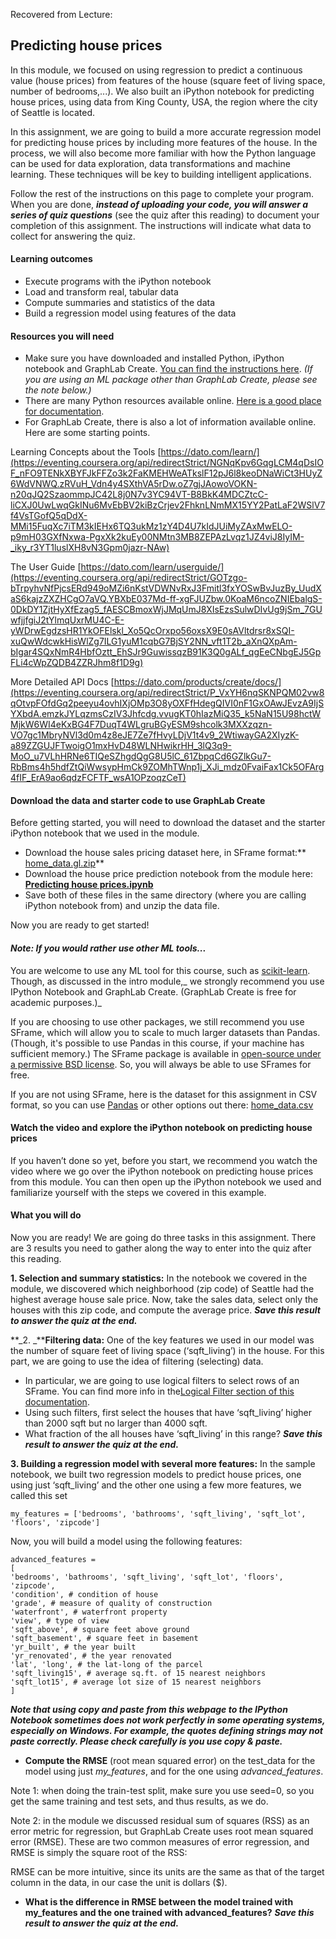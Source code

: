 Recovered from Lecture:

## Predicting house prices

In this module, we focused on using regression to predict a continuous value (house prices) from features of the house (square feet of living space, number of bedrooms,...). We also built an iPython notebook for predicting house prices, using data from King County, USA, the region where the city of Seattle is located.

In this assignment, we are going to build a more accurate regression model for predicting house prices by including more features of the house. In the process, we will also become more familiar with how the Python language can be used for data exploration, data transformations and machine learning. These techniques will be key to building intelligent applications.

Follow the rest of the instructions on this page to complete your program. When you are done, **_instead of uploading your code, you will answer a series of quiz questions_** (see the quiz after this reading) to document your completion of this assignment. The instructions will indicate what data to collect for answering the quiz.

#### **Learning outcomes**

- Execute programs with the iPython notebook
- Load and transform real, tabular data
- Compute summaries and statistics of the data
- Build a regression model using features of the data

#### **Resources you will need**

- Make sure you have downloaded and installed Python, iPython notebook and GraphLab Create. [You can find the instructions here](https://eventing.coursera.org/api/redirectStrict/3DVlLmaXvUKhzIORLv3sT0CsJeyqiWEMRhxuoepq6rDWWjfJy423P_UHp6Mx7vT-toa6SDUSXyhTllNLGapO1A.nKQg32wdrDDA3uYfxp3_WQ.h6s8eEsdn4fmLizq1qcyJ7OA-8h8FIS-YuKbdpub40u8OKW78cVtiN3aM56iUqCr2V0gqbR3czn7CPabm1vM0zRw_OTWDES6M8b1BtaZgHAr2dbC8Gv2qSuJj6Dc32eCCIlZOfD70aLrhAWDQ2e6asIfLdLk1NeRkNYPpnq_rrl6WJJ3E3gglfVJpGlVFWlY9gQXO4sjMg1rr2AdN4fSUt6iQOfhPDYC5Sa7CatSsp6Kz2VKR1Krz8R9V7CK4HlJBrgkrLMkSTJ3nj3DkG5HKT-R2xn4vtWjrkTH9pBiOf8). _(If you are using an ML package other than GraphLab Create, please see the note below.)_
- There are many Python resources available online. [Here is a good place for documentation](https://eventing.coursera.org/api/redirectStrict/9Xs9GSJYRYu0vkT_BX83B6bThYJHRa4YLjmh_DhoADdf8OPWW7mMzb_UsnWQAcboWUtsgetaz-4UXMc63MlGqg.hmWY64tp9xB4e8Z9hdNlOA.Pj5SC8PCZ_XnMtvGFhNl-DkDwqa9lvY0ge07zvtHWAUCzVutqcQhvkT1GWaOaIYLAJwBRmx9rGm6WvRkR6ExtjnV4RY6EI-GSpnmdUZ1q3tVMOOizS1GWzNcqL7_GO6ucuFhbNblVtXZrPOTRl-j7OP-uiSi3Jmtailnafu5T9aqel2BcoImLEQYdEe4eCmJhC0F73L7JhOU5Y2ENNvyV-bWqgvSZe_8I-6YZimw4ykRv6eI_5niIn6Rxa7YZgIhNUbfx_7hMsYGJ250J6akl5gLdh_hSlEVwhBS8objhDtxThGj66N2S_381ogQsntG).
- For GraphLab Create, there is also a lot of information available online. Here are some starting points.

 Learning Concepts about the Tools [https://dato.com/learn/](https://eventing.coursera.org/api/redirectStrict/NGNqKpv6GqgLCM4qDsIOF_nFO9TENkXBYFJkFFZo3k2FaKMEHWeATkslF12pJ6l8keoDNaWiCt3HUyZ6WdVNWQ.zRVuH_Vdn4y4SXthVA5rDw.oZ7gjJAowoVOKN-n20qJQ2SzaommpJC42L8j0N7v3YC94VT-B8BkK4MDCZtcC-liCXJ0UwLwqGkINu6MvEbBV2kiBzCrjev2FhknLNmMX15YY2PatLaF2WSlV7f4VsTGofQ5qDdX-MMi15FuqXc7iTM3kIEHx6TQ3ukMz1zY4D4U7kIdJUiMyZAxMwELO-p9mH03GXfNxwa-PgxXk2kuEy00NMtn3MB8ZEPAzLvqz1JZ4viJ8IyIM-_iky_r3YT1luslXH8vN3Gpm0jazr-NAw)

 The User Guide [https://dato.com/learn/userguide/](https://eventing.coursera.org/api/redirectStrict/GOTzgo-bTrpyhvNfPjcsERd949oMZi6nKstVDWNvRxJ3Fmitl3fxYOSwBvJuzBy_UudXaS6kajzZXZHCgO7aVQ.YBXbE037Md-ff-xgFJUZbw.0KoaM6ncoZNIEbalgS-0DkDY1ZjtHyXfEzag5_fAESCBmoxWjJMqUmJ8XIsEzsSulwDIvUg9jSm_7GUwfjjfgiJ2tYlmqUxrMU4C-E-yWDrwEgdzsHR1YkOFElskl_Xo5QcOrxpo56oxsX9E0sAVltdrsr8xSQI-xuQwWdcwkHisWlZg7ILG1yuM1cqbG7BjSY2NN_vft1T2b_aXnQXpAm-bIgar4SQxNmR4HbfOztt_EhSJr9GuwissqzB91K3Q0gALf_qgEeCNbgEJ5GpFLi4cWpZQDB4ZZRJhm8f1D9g)

 More Detailed API Docs [https://dato.com/products/create/docs/](https://eventing.coursera.org/api/redirectStrict/P_VxYH6nqSKNPQM02vw8qOtvpFOfdGq2peeyu4ovhIXjOMp3O8yOXFfHdegQIVI0nF1GxOAwJEvzA9IjSYXbdA.emzkJYLqzmsCzIV3Jhfcdg.vvugKT0hIazMiQ35_k5NaN15U98hctWMjkW6WI4eKxBG4F7DuqT4WLgruBGyESM9shcolk3MXXzqzn-VO7gc1MbryNVl3d0m4z8eJE7Ze7fHvyLDjV1t4v9_2WtiwayGA2XIyzK-a89ZZGUJFTwoigO1mxHvD48WLNHwikrHH_3lQ3q9-MoO_u7VLhHRNe6TIQeSZhgdQgG8U5lC_61ZbpqCd6GZlkGu7-RbBms4h5hdfZtQiWwsypHmCk9ZOMhTWnp1j_XJi_mdz0FvaiFax1Ck5OFArg4fIF_ErA9ao6qdzFCFTF_wsA1OPzoqzCeT)

#### Download the data and starter code to use GraphLab Create

Before getting started, you will need to download the dataset and the starter iPython notebook that we used in the module.

- Download the house sales pricing dataset here, in SFrame format:** [home_data.gl.zip](https://eventing.coursera.org/api/redirectStrict/i-oNoBk3eJVxXqc5umlg3sj8ILeMtSgGynwj6BAAHdd2Y1u75D8Uo3awcTPp7EZSads1EbAkLqmXQ_q_YTnj7Q.OrU3ydn96kcBiwBFuCOl5Q.hESEH6Z4ZNDfHIWfaz-l6y2wG6oUbjAF4wGJdOglOGvQ8Ih_cKi5_nvQecTmO-tlHwmR5Zg6xElHpYfMFern1ddF0G5jkFwnm8eB4bwZlDwHdoDo6fkGXfIYJ03ATsNnXofIHvD0KuGKwJPjHRmMH0yNK4CpmWudwUjsg-hQXzgMIzUf6EAZPRRnbNd_Tf767GAfSA1daGoBdbayb2loeGQ-xvlbPoZJdlVlyc_-wBSuNpxflq77IM7IxcbYT1yGIiw7cYv7DdtSXEhbjekt-f_ZwLhuf4C0O1TQ5E9AZC29Vnr8kW2etmkRDKdo01OVCwcsJjgE3V8e88-nWjzbvPBMmGU4pIAS7Dbe5chJuAn-Psg9MtCT1KQI-L_78NyKr8F4VAIyjadJZeI0bAWLcKxbJ6ZH8bJymyOk8yVBj5zlkcY4r-S0VWIR2lAwTQCY)**
- Download the house price prediction notebook from the module here: **[Predicting house prices.ipynb](https://eventing.coursera.org/api/redirectStrict/IQsM_nnzeqPfLNcdAUtLcO47gR9jdTn6tYyaRbu3BjWglDSEecC7zrrckkvKaaewn6VPiVUA0odxu6n5yHFJ8A.KyMq7ojQtH60r70qtcpjCQ.dPLAXXILbp-BXjOn9NQ93UFsev9mLM7XhgZaUfVvqnr6oBqk2yKJ3Je1LKkyZd5okio-PBmk74MLrVrT1Wfiwb9Amko0Oy-2JPt4T5YQm1e_5PFSmXG47eCQQ3Eqlt-pznDrT_J7Wzwd2lILYDIsn6_z7uA7Lw7ygl9gXd0eOyqQrJ387loeKRGberOXkhZrE7p6Qvb5up-wYpTpH6-pWvdFrCmSwXlUGvqCLfC0TlRxA6mQFX1aX8ANdHmRjIyO6FmgXMhEDvrFjn64IyFJ-uSjM3vClS8lROS0Vha4N_0nH-RECggXJvXQwk6uM3-s-aebfzl_g-Glgm0a33m3fbfFzfvYp9Omr6uM2tMa92XL2CR-SK-OVu8z263b_sDb5a8GHD2feQFtB-cuLwRDXdMY-BaSw0_LHxhRIg_eJhc3rISff96k7mOkAwXkKODTJ7ntW14WjBLVlP6sxkZzqAfuu7h1zX1M3d28mXiDDlg)**
- Save both of these files in the same directory (where you are calling iPython notebook from) and unzip the data file.

Now you are ready to get started!

#### _**Note: If you would rather use other ML tools...**_

You are welcome to use any ML tool for this course, such as [scikit-learn](https://eventing.coursera.org/api/redirectStrict/HCCSnH1nQHmAehu_Vy2rUTx4fJJbUI6f-YJGW-UDaa9rCAFnt4EyjXrKOgTvq_WRAiAVRblZ00wInXqOSCvwDQ.0zedBIbTLtmORKxp9A8C6A.sNBxk0KznNPvOgIpRocwCS6SHZqg8dllWsYH5UKRbSCtnrCNhgBcZZqx7CqCvvIwVsWToj7PlOH5-fSxJhMgPpYgDbNmAKr5KsxcE9D9QzFTPSBIJMwOj0VlVSDTxKUKdz9hg76-T_4lxX7jnd3_u-u1kV7Su6igkQKIVuBm0ie6ZlKhL17SgOmjluHMRTuubSaLUjtdDneTq0lObs-vKDFG8pv068nnnRXDikmAtMqpyfyZoK38GrsnhFFCpjhGDILgWko_VvByZw5W4-RGFIuec6xmitk8wqXdVwBFAWQ). Though, as discussed in the intro module,_ we strongly recommend you use IPython Notebook and GraphLab Create. (GraphLab Create is free for academic purposes.)_

If you are choosing to use other packages, we still recommend you use SFrame, which will allow you to scale to much larger datasets than Pandas. (Though, it's possible to use Pandas in this course, if your machine has sufficient memory.) The SFrame package is available in [open-source under a permissive BSD license](https://eventing.coursera.org/api/redirectStrict/L7Prp5nrLfZeKs5rnViO8buQtSfWGev90yspozY7zE4hBtQdIEsNN_y4fxhPL0Q2AwiKRElumbkdIHTFVWNpBQ.O_bxzTMGI0abI0hz35Dn7w.k8k4NHDUyyfUMJcuOyLUtJqi_ULDwHlXwAY0nPS6e-qoIbtaYbHDOlI7KbOTIINrqRrR4TcKqEdzkAYbSkczi4bMo7_G-Vm6HHPEmYmYzXD_LoR6melkpS-Urzw6-TJ8IFvu8h5F3RJoE8h3Fj-qTtcGRH-uv9g6HeYMP9ssERQ8gVTt-hMcj3OvSGLzu5wGe-Y2nYi5S1QxRW8A0mixyuooBvsxRRrVENyx5kvGQ7E53lc2NsHZjbUk62ASSJhlpQrLdmfi0UFVzhhqw1lF2zSuDI3FNLu-x5XtEZ52lYw). So, you will always be able to use SFrames for free.

If you are not using SFrame, here is the dataset for this assignment in CSV format, so you can use [Pandas](https://eventing.coursera.org/api/redirectStrict/Kr9Rk1Nj03JDKgOEffRlvDXpq5yyZDr1TssWlU-w4ktbSfkeMqiDGvlbmzi3W-lhnEY3kbapWXxGmhwq2shWcg.hTDY7AF5S1fZVSL3LcVnAA.JN2MJl_VZQVvUJBaGWkcRrJH0vlhOqcchtMMGXhUxiPXktA1fvBAJT7bxgiD_YbUUOM9p1n0lrOvj_sGkVF_CLDoDykn--f7i0FRZ3XLYcb3PQWF4fLXyPLN1EDqV82bbyt0d43l8Iz8nXFzmab645VbhNeK1GLREPV1URMS3AztNloSKfNkzSqsnZRbVol_Ai2A6yVtOFqliac3y05Mnr8b2humyUfbaMgu6oB9MqkzlV0zRNx8siBIgoyCTK-GU_pwp4wrd_gpU4mVXXJFnQ) or other options out there: [home_data.csv](https://eventing.coursera.org/api/redirectStrict/sqwV4UEWZCkrp5JX8PlQ7atNNScPimlmKNoo_LHkNHbs8kkeBNFQtvALBOzqH8dKqUSZW0VWDSRw2vud9gLouw.qcK4tqlDSYkCW1AifCv47A.TZg4q9bMgSUnnCuoH4G1cuXLRvmt_I7iCMDokeN-qHF-biBJQOhQSV6rSY85vaCo6edKbTEMuv1RsOALjDTsMMGrQ2FPiQQ0sl-xq_0ckK-cTsAnug2AHTo5wC7b38IULGQhfVdIUs0IMGb05agnI1t70Zr-dO7Uy7AUVJyKXG7YdoJRAr0DyE2R98FxKJEG9djWJ5hZinpOdd39ndujBSEeBGKRGHQ9qdXD-D7LpTpDzNd6kmFeglHV3DatsQO9482O7C32kWvOAiPklZfIzxYx2Qz_7fvFO8puWZeYZVNaUbd_PGGawtzTqDgP98CzXaFFKg7q83vywJBRwbkZ4paFHKTG91TybHofds5yCyAZ2kv6x3neYVnUoqJWnoEW)

#### Watch the video and explore the iPython notebook on predicting house prices

If you haven’t done so yet, before you start, we recommend you watch the video where we go over the iPython notebook on predicting house prices from this module. You can then open up the iPython notebook we used and familiarize yourself with the steps we covered in this example.

#### What you will do

Now you are ready! We are going do three tasks in this assignment. There are 3 results you need to gather along the way to enter into the quiz after this reading.

**1. Selection and summary statistics:** In the notebook we covered in the module, we discovered which neighborhood (zip code) of Seattle had the highest average house sale price. Now, take the sales data, select only the houses with this zip code, and compute the average price. **_Save this result to answer the quiz at the end._**

**_2. _****Filtering data:** One of the key features we used in our model was the number of square feet of living space (‘sqft_living’) in the house. For this part, we are going to use the idea of filtering (selecting) data.

- In particular, we are going to use logical filters to select rows of an SFrame. You can find more info in the[Logical Filter section of this documentation](https://eventing.coursera.org/api/redirectStrict/u_ATn753qAYAB9uVWyuLnPtJjht1SWpN2n_ZNHJNJ6Wzwl1WNn1m6delRFnwqJq0-V3Kay49qqaIKIkwFnprUw.5VKKUnXqwTxJjZUj9DeFvw.OPlgT9170CnKukrFzszEvCFgQag-u5R3uNplZ-GVPnZNFnfVqCblBXgHwnJTOTNI6gMARNGCFL2eDCBaojBzBGicjfUg-5Ck6hm38RyA5TiwSaofe-JPQtG0m7strIZExZrrKtWwS4PpY7U9M20Zbdwf2t4L_Jf5FKHoHKe2ABWvqsykgCatuap8RPF73KeGx3z7oztz7KNviWlx6NHrFJadHm2lBZvX0jafwrSHxX0fn5yXXES9vAytczmJvhcZJDBIp2COWwWBNcPjaAbFBDrADsM1R9mq_7G2HOsgst16ccRtb2frXi3Xq6fSt1z0Zy5_AHlDo1HUzdHVW88hneyYNPySGBL3QS6gW3dBMl91kr466Dm-M5eOCN3TFNs2aBLayzLDxkfEpRYYvML3Ww).
- Using such filters, first select the houses that have ‘sqft_living’ higher than 2000 sqft but no larger than 4000 sqft.
- What fraction of the all houses have ‘sqft_living’ in this range? **_Save this result to answer the quiz at the end._**

**3. Building a regression model with several more features:** In the sample notebook, we built two regression models to predict house prices, one using just ‘sqft_living’ and the other one using a few more features, we called this set

```
my_features = ['bedrooms', 'bathrooms', 'sqft_living', 'sqft_lot', 'floors', 'zipcode']
```

Now, you will build a model using the following features:

```
advanced_features = 
[
'bedrooms', 'bathrooms', 'sqft_living', 'sqft_lot', 'floors', 'zipcode',
'condition', # condition of house				
'grade', # measure of quality of construction				
'waterfront', # waterfront property				
'view', # type of view				
'sqft_above', # square feet above ground				
'sqft_basement', # square feet in basement				
'yr_built', # the year built				
'yr_renovated', # the year renovated				
'lat', 'long', # the lat-long of the parcel				
'sqft_living15', # average sq.ft. of 15 nearest neighbors 				
'sqft_lot15', # average lot size of 15 nearest neighbors 
]
```

**_Note that using copy and paste from this webpage to the IPython Notebook sometimes does not work perfectly in some operating systems, especially on Windows. For example, the quotes defining strings may not paste correctly. Please check carefully is you use copy & paste._**

- **Compute the RMSE** (root mean squared error) on the test_data for the model using just _my_features_, and for the one using _advanced_features_.

Note 1: when doing the train-test split, make sure you use seed=0, so you get the same training and test sets, and thus results, as we do.

Note 2: in the module we discussed residual sum of squares (RSS) as an error metric for regression, but GraphLab Create uses root mean squared error (RMSE). These are two common measures of error regression, and RMSE is simply the square root of the RSS:

RMSE can be more intuitive, since its units are the same as that of the target column in the data, in our case the unit is dollars ($).

- **What is the difference in RMSE between the model trained with my_features and the one trained with advanced_features?** **_Save this result to answer the quiz at the end._**

